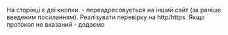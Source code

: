 На сторінці є дві кнопки. - переадресовується на інший сайт (за раніше введеним посиланням). 
Реалізувати перевірку на http/https. Якщо протокол не вказаний - додаємо
